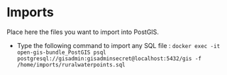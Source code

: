 # Imports

Place here the files you want to import into PostGIS.

- Type the following command to import any SQL file : ```docker exec -it open-gis-bundle_PostGIS psql postgresql://gisadmin:gisadminsecret@localhost:5432/gis -f /home/imports/ruralwaterpoints.sql```
